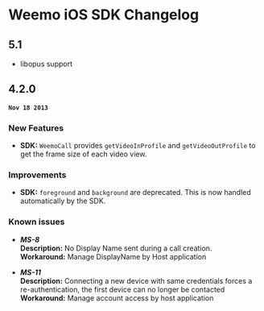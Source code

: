 # Weemo iOS SDK Changelog

## 5.1

- libopus support

## 4.2.0

**`Nov 18 2013`**


### New Features

- **SDK:** `WeemoCall` provides `getVideoInProfile` and `getVideoOutProfile` to get the frame size of each video view.


### Improvements

- **SDK:** `foreground` and `background` are deprecated. This is now handled automatically by the SDK.


### Known issues


- ***MS-8***  
  **Description:** No Display Name sent during a call creation.  
  **Workaround:** Manage DisplayName by Host application


- ***MS-11***  
  **Description:** Connecting a new device with same credentials forces a re-authentication, the first device can no longer be contacted  
  **Workaround:** Manage account access by host application

